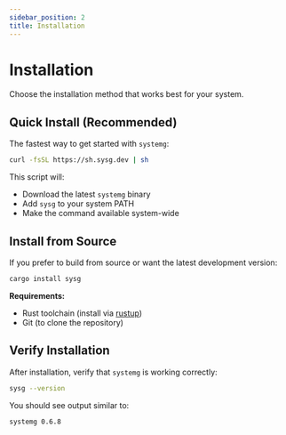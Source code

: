 ```yaml
---
sidebar_position: 2
title: Installation
---
```


# Installation

Choose the installation method that works best for your system.

## Quick Install (Recommended)

The fastest way to get started with `systemg`:

```bash
curl -fsSL https://sh.sysg.dev | sh
```

This script will:
- Download the latest `systemg` binary
- Add `sysg` to your system PATH
- Make the command available system-wide

## Install from Source

If you prefer to build from source or want the latest development version:

```bash
cargo install sysg
```

**Requirements:**
- Rust toolchain (install via [rustup](https://rustup.rs))
- Git (to clone the repository)

## Verify Installation

After installation, verify that `systemg` is working correctly:

```bash
sysg --version
```

You should see output similar to:
```
systemg 0.6.8
```
